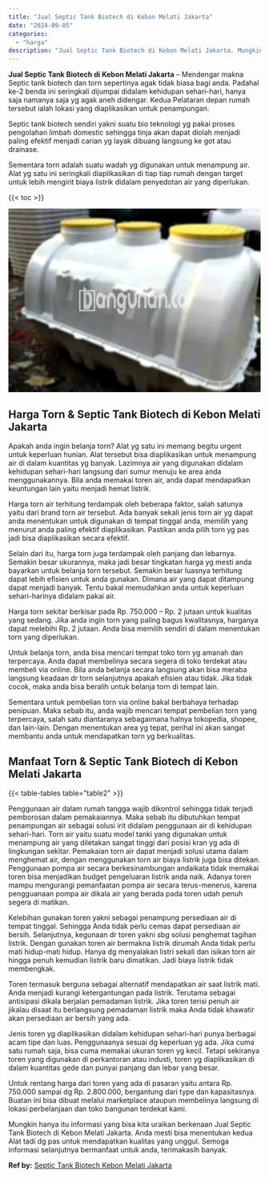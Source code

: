 ```yaml
---
title: "Jual Septic Tank Biotech di Kebon Melati Jakarta"
date: "2024-09-05"
categories: 
  - "harga"
description: "Jual Septic Tank Biotech di Kebon Melati Jakarta. Mungkin hanya itu informasi yang bisa kita uraikan berkenaan Jual Septic Tank Biotech di Kebon Melati Jakar..."
---
```


**Jual Septic Tank Biotech di Kebon Melati Jakarta** – Mendengar makna Septic tank biotech dan torn sepertinya agak tidak biasa bagi anda. Padahal ke-2 benda ini seringkali dijumpai didalam kehidupan sehari-hari, hanya saja namanya saja yg agak aneh didengar. Kedua Pelataran depan rumah tersebut ialah lokasi yang diaplikasikan untuk penampungan.

Septic tank biotech sendiri yakni suatu bio teknologi yg pakai proses pengolahan limbah domestic sehingga tinja akan dapat diolah menjadi paling efektif menjadi carian yg layak dibuang langsung ke got atau drainase.

Sementara torn adalah suatu wadah yg digunakan untuk menampung air. Alat yg satu ini seringkali diaplikasikan di tiap tiap rumah dengan target untuk lebih mengirit biaya listrik didalam penyedotan air yang diperlukan.

{{< toc >}}

![Jual Septic Tank Biotech di Kebon Melati Jakarta](/images/jual-bio-septictank-19.png)

## Harga Torn & Septic Tank Biotech di Kebon Melati Jakarta

Apakah anda ingin belanja torn? Alat yg satu ini memang begitu urgent untuk keperluan hunian. Alat tersebut bisa diaplikasikan untuk menampung air di dalam kuantitas yg banyak. Lazimnya air yang digunakan didalam kehidupan sehari-hari langsung dari sumur menuju ke area anda menggunakannya. Bila anda memakai toren air, anda dapat mendapatkan keuntungan lain yaitu menjadi hemat listrik.

Harga torn air terhitung terdampak oleh beberapa faktor, salah satunya yaitu dari brand torn air tersebut. Ada banyak sekali jenis torn air yg dapat anda menentukan untuk digunakan di tempat tinggal anda, memilih yang menurut anda paling efektif diaplikasikan. Pastikan anda pilih torn yg pas jadi bisa diaplikasikan secara efektif.

Selain dari itu, harga torn juga terdampak oleh panjang dan lebarnya. Semakin besar ukurannya, maka jadi besar tingkatan harga yg mesti anda bayarkan untuk belanja torn tersebut. Semakin besar luasnya terhitung dapat lebih efisien untuk anda gunakan. Dimana air yang dapat ditampung dapat menjadi banyak. Tentu bakal memudahkan anda untuk keperluan sehari-harinya didalam pakai air.

Harga torn sekitar berkisar pada Rp. 750.000 – Rp. 2 jutaan untuk kualitas yang sedang. Jika anda ingin torn yang paling bagus kwalitasnya, harganya dapat melebihi Rp. 2 jutaan. Anda bisa memilih sendiri di dalam menentukan torn yang diperlukan.

Untuk belanja torn, anda bisa mencari tempat toko torn yg amanah dan terpercaya. Anda dapat membelinya secara segera di toko terdekat atau membeli via online. Bila anda belanja secara langsung akan bisa meraba langsung keadaan dr torn selanjutnya apakah efisien atau tidak. Jika tidak cocok, maka anda bisa beralih untuk belanja torn di tempat lain.

Sementara untuk pembelian torn via online bakal berbahaya terhadap penipuan. Maka sebab itu, anda wajib mencari tempat pembelian torn yang terpercaya, salah satu diantaranya sebagaimana halnya tokopedia, shopee, dan lain-lain. Dengan menentukan area yg tepat, perihal ini akan sangat membantu anda untuk mendapatkan torn yg berkualitas.

## Manfaat Torn & Septic Tank Biotech di Kebon Melati Jakarta

{{< table-tables table="table2" >}}

Penggunaan air dalam rumah tangga wajib dikontrol sehingga tidak terjadi pemborosan dalam pemakaiannya. Maka sebab itu dibutuhkan tempat penampungan air sebagai solusi irit didalam penggunaan air di kehidupan sehari-hari. Torn air yaitu suatu model tanki yang digunakan untuk menampung air yang diletakan sangat tinggi dari posisi kran yg ada di lingkungan sekitar. Pemakaian torn air dapat menjadi solusi utama dalam menghemat air, dengan menggunakan torn air biaya listrik juga bisa ditekan. Penggunaan pompa air secara berkesinambungan andaikata tidak memakai toren bisa menjadikan budget pengeluaran listrik anda naik. Adanya toren mampu mengurangi pemanfaatan pompa air secara terus-menerus, karena pengguanaan pompa air dikala air yang berada pada toren udah penuh segera di matikan.

Kelebihan gunakan toren yakni sebagai penampung persediaan air di tempat tinggal. Sehingga Anda tidak perlu cemas dapat persediaan air bersih. Selanjutnya, kegunaan dr toren yakni sbg solusi penghemat tagihan listrik. Dengan gunakan toren air bermakna listrik dirumah Anda tidak perlu mati hidup-mati hidup. Hanya dg menyalakan listri sekali dan isikan torn air hingga penuh kemudian listrik baru dimatikan. Jadi biaya listrik tidak membengkak.

Toren termasuk berguna sebagai alternatif mendapatkan air saat listrik mati. Anda menjadi kurangi ketergantungan pada listrik. Terutama sebagai antisipasi dikala berjalan pemadaman listrik. Jika toren terisi penuh air jikalau disaat itu berlangsung pemadaman listrik maka Anda tidak khawatir akan persediaan air bersih yang ada.

Jenis toren yg diaplikasikan didalam kehidupan sehari-hari punya berbagai acam tipe dan luas. Penggunaanya sesuai dg keperluan yg ada. Jika cuma satu rumah saja, bisa cuma memakai ukuran toren yg kecil. Tetapi sekiranya toren yang digunakan di perkantoran atau industi, toren yg diaplikasikan di dalam kuantitas gede dan punyai panjang dan lebar yang besar.

Untuk rentang harga dari toren yang ada di pasaran yaitu antara Rp. 750.000 sampai dg Rp. 2.800.000, bergantung dari type dan kapasitasnya. Buatan ini bisa dibuat melalui marketplace ataupun membelinya langsung di lokasi perbelanjaan dan toko bangunan terdekat kami.

Mungkin hanya itu informasi yang bisa kita uraikan berkenaan Jual Septic Tank Biotech di Kebon Melati Jakarta. Anda mesti bisa menentukan kedua Alat tadi dg pas untuk mendapatkan kualitas yang unggul. Semoga informasi selanjutnya bermanfaat untuk anda, terimakasih banyak.

**Ref by:** [Septic Tank Biotech Kebon Melati Jakarta](https://id.wikipedia.org/wiki/Septic)
